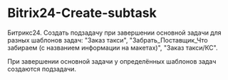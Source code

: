 # Bitrix24-Create-subtask
 Битрикс24. Создать подзадачу при завершении основной задачи для разных шаблонов задач: "Заказ такси", "Забрать_Поставщик_Что забираем (с названием информации на макетах)", "Заказ такси/КС".
 
При завершении основной задачи у определённых шаблонов задач создаются подзадачи.